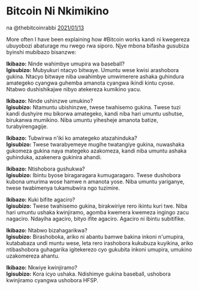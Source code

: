 # Bitcoin Ni Nkimikino

na @thebitcoinrabbi [2021/01/13](https://twitter.com/thebitcoinrabbi/status/1349445548500262916)

<LanguageDropdown/>

More often I have been explaining how #Bitcoin works kandi ni kwegereza ubuyobozi abaturage mu
rwego rwa siporo. Njye mbona bifasha gusubiza byinshi mubibazo bisanzwe:

**Ikibazo:** Ninde wahimbye umupira wa baseball?  
**Igisubizo:** Mubyukuri ntacyo bitwaye. Umuntu wese kwisi arashobora gukina. Ntacyo
bitwaye niba uwahimbye umwimerere ashaka guhindura amategeko cyangwa
guhemba amanota cyangwa ikindi kintu cyose. Ntabwo dushishikajwe nibyo
atekereza kumikino yacu.

**Ikibazo:** Ninde ushinzwe umukino?  
**Igisubizo:** Ntamuntu ubishinzwe, twese twahisemo gukina. Twese tuzi kandi dushyire
mu bikorwa amategeko, kandi niba hari umuntu ushutse, birukanwa mumikino. Niba
umuntu yihesheje amanota batize, turabyirengagije.

**Ikibazo:** Tubwirwa n'iki ko amategeko atazahinduka?  
**Igisubizo:** Twese twarabyemeye mugihe twatangiye gukina, nuwashaka gukomeza
gukina naya mategeko azakomeza, kandi niba umuntu ashaka guhinduka, azakenera
gukinira ahandi.

**Ikibazo:** Ntishobora gushukwa?  
**Igisubizo:** Ibintu byose biragaragara kumugaragaro. Twese dushobora kubona
umurima wose hamwe n amanota yose. Niba umuntu yariganye, twese twabimenya
tukamubwira ngo tuzimire.

**Ikibazo:** Kuki bifite agaciro?  
**Igisubizo:** Twese twahisemo gukina, birakwiriye rero ikintu kuri twe. Niba hari
umuntu ushaka kwinjiramo, agomba kwemera kwemeza ingingo zacu nagaciro.
Ndayiha agaciro, bityo ifite agaciro. Agaciro ni ibintu subitifike.

**Ikibazo:** Ntabwo bizahagarikwa?  
**Igisubizo:** Birashoboka, ariko ni abantu bamwe bakina inkoni n'umupira, kutababaza
undi muntu wese, leta rero irashobora kukubuza kuyikina, ariko ntibashobora
guhagarika igitekerezo cyo gukubita inkoni umupira, umukino uzakomereza ahantu.

**Ikibazo:** Nkwiye kwinjiramo?  
**Igisubizo:** Kora icyo ushaka. Ndishimye gukina baseball, ushobora kwinjiramo
cyangwa ushobora HFSP.